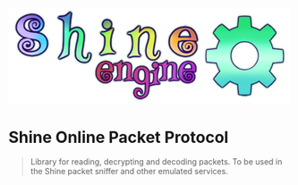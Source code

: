 ![](shine.png)
# Shine Online Packet Protocol


> Library for reading, decrypting and decoding packets. 
> To be used in the Shine packet sniffer and other emulated services.
